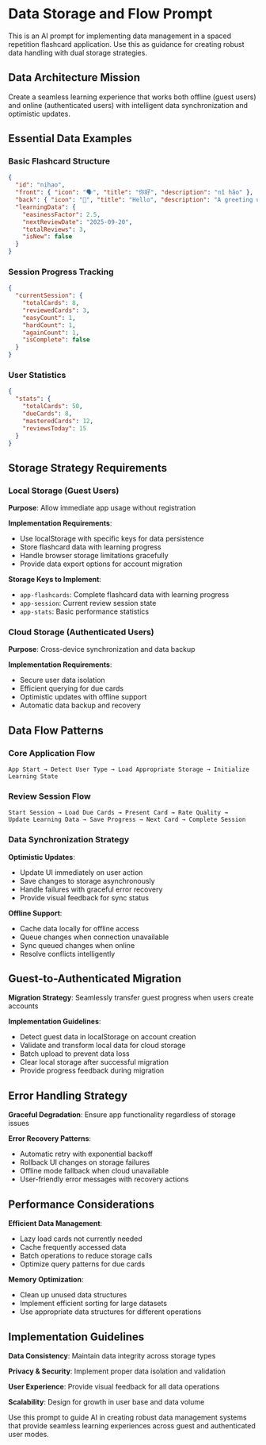 # Data Storage and Flow Prompt

This is an AI prompt for implementing data management in a spaced repetition flashcard application. Use this as guidance for creating robust data handling with dual storage strategies.

## Data Architecture Mission

Create a seamless learning experience that works both offline (guest users) and online (authenticated users) with intelligent data synchronization and optimistic updates.

## Essential Data Examples

### Basic Flashcard Structure

```json
{
  "id": "nihao",
  "front": { "icon": "🗣️", "title": "你好", "description": "nǐ hǎo" },
  "back": { "icon": "👋", "title": "Hello", "description": "A greeting used when meeting someone" },
  "learningData": {
    "easinessFactor": 2.5,
    "nextReviewDate": "2025-09-20",
    "totalReviews": 3,
    "isNew": false
  }
}
```

### Session Progress Tracking

```json
{
  "currentSession": {
    "totalCards": 8,
    "reviewedCards": 3,
    "easyCount": 1,
    "hardCount": 1,
    "againCount": 1,
    "isComplete": false
  }
}
```

### User Statistics

```json
{
  "stats": {
    "totalCards": 50,
    "dueCards": 8,
    "masteredCards": 12,
    "reviewsToday": 15
  }
}
```

## Storage Strategy Requirements

### Local Storage (Guest Users)

**Purpose**: Allow immediate app usage without registration

**Implementation Requirements**:

- Use localStorage with specific keys for data persistence
- Store flashcard data with learning progress
- Handle browser storage limitations gracefully
- Provide data export options for account migration

**Storage Keys to Implement**:

- `app-flashcards`: Complete flashcard data with learning progress
- `app-session`: Current review session state
- `app-stats`: Basic performance statistics

### Cloud Storage (Authenticated Users)

**Purpose**: Cross-device synchronization and data backup

**Implementation Requirements**:

- Secure user data isolation
- Efficient querying for due cards
- Optimistic updates with offline support
- Automatic data backup and recovery

## Data Flow Patterns

### Core Application Flow

```text
App Start → Detect User Type → Load Appropriate Storage → Initialize Learning State
```

### Review Session Flow

```text
Start Session → Load Due Cards → Present Card → Rate Quality → 
Update Learning Data → Save Progress → Next Card → Complete Session
```

### Data Synchronization Strategy

**Optimistic Updates**:

- Update UI immediately on user action
- Save changes to storage asynchronously
- Handle failures with graceful error recovery
- Provide visual feedback for sync status

**Offline Support**:

- Cache data locally for offline access
- Queue changes when connection unavailable
- Sync queued changes when online
- Resolve conflicts intelligently

## Guest-to-Authenticated Migration

**Migration Strategy**: Seamlessly transfer guest progress when users create accounts

**Implementation Guidelines**:

- Detect guest data in localStorage on account creation
- Validate and transform local data for cloud storage
- Batch upload to prevent data loss
- Clear local storage after successful migration
- Provide progress feedback during migration

## Error Handling Strategy

**Graceful Degradation**: Ensure app functionality regardless of storage issues

**Error Recovery Patterns**:

- Automatic retry with exponential backoff
- Rollback UI changes on storage failures
- Offline mode fallback when cloud unavailable
- User-friendly error messages with recovery actions

## Performance Considerations

**Efficient Data Management**:

- Lazy load cards not currently needed
- Cache frequently accessed data
- Batch operations to reduce storage calls
- Optimize query patterns for due cards

**Memory Optimization**:

- Clean up unused data structures
- Implement efficient sorting for large datasets
- Use appropriate data structures for different operations

## Implementation Guidelines

**Data Consistency**: Maintain data integrity across storage types

**Privacy & Security**: Implement proper data isolation and validation

**User Experience**: Provide visual feedback for all data operations

**Scalability**: Design for growth in user base and data volume

Use this prompt to guide AI in creating robust data management systems that provide seamless learning experiences across guest and authenticated user modes.